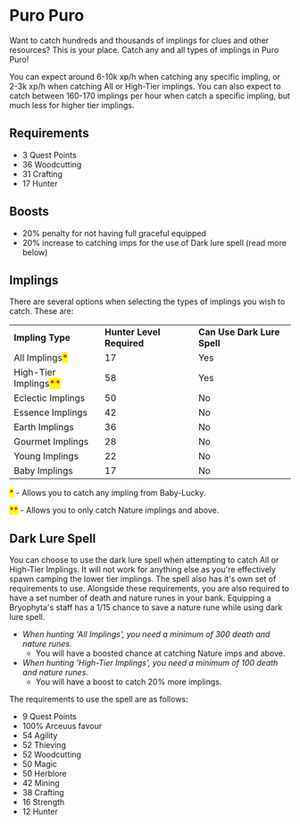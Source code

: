 # Puro Puro

Want to catch hundreds and thousands of implings for clues and other resources? This is your place. Catch any and all types of implings in Puro Puro!&#x20;

You can expect around 6-10k xp/h when catching any specific impling, or 2-3k xp/h when catching All or High-Tier implings. You can also expect to catch between 160-170 implings per hour when catch a specific impling, but much less for higher tier implings.

## Requirements

* 3 Quest Points
* 36 Woodcutting
* 31 Crafting
* 17 Hunter

## Boosts

* 20% penalty for not having full graceful equipped
* 20% increase to catching imps for the use of Dark lure spell (read more below)

## Implings

There are several options when selecting the types of implings you wish to catch. These are:

|                                                            |                           |                             |
| ---------------------------------------------------------- | ------------------------- | --------------------------- |
| **Impling Type**                                           | **Hunter Level Required** | **Can Use Dark Lure Spell** |
| All Implings<mark style="color:red;">**\***</mark>         | 17                        | Yes                         |
| High-Tier Implings<mark style="color:red;">**\*\***</mark> | 58                        | Yes                         |
| Eclectic Implings                                          | 50                        | No                          |
| Essence Implings                                           | 42                        | No                          |
| Earth Implings                                             | 36                        | No                          |
| Gourmet Implings                                           | 28                        | No                          |
| Young Implings                                             | 22                        | No                          |
| Baby Implings                                              | 17                        | No                          |

<mark style="color:red;">**\***</mark> - Allows you to catch any impling from Baby-Lucky.

<mark style="color:red;">**\*\***</mark> - Allows you to only catch Nature implings and above.

## Dark Lure Spell

You can choose to use the dark lure spell when attempting to catch All or High-Tier Implings. It will not work for anything else as you're effectively spawn camping the lower tier implings. The spell also has it's own set of requirements to use. Alongside these requirements, you are also required to have a set number of death and nature runes in your bank. Equipping a Bryophyta's staff has a 1/15 chance to save a nature rune while using dark lure spell.

* _When hunting 'All Implings', you need a minimum of 300 death and nature runes._
  * You will have a boosted chance at catching Nature imps and above.
* _When hunting 'High-Tier Implings', you need a minimum of 100 death and nature runes._
  * You will have a boost to catch 20% more implings.

The requirements to use the spell are as follows:

* 9 Quest Points
* 100% Arceuus favour
* 54 Agility
* 52 Thieving
* 52 Woodcutting
* 50 Magic
* 50 Herblore
* 42 Mining
* 38 Crafting
* 16 Strength
* 12 Hunter
